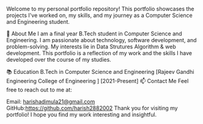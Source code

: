 Welcome to my personal portfolio repository! This portfolio showcases the projects I've worked on, my skills, and my journey as a Computer Science and Engineering student.

🚀 About Me
I am a final year B.Tech student in Computer Science and Engineering. I am passionate about technology, software development, and problem-solving. My interests lie in Data Strutures Algorithm & web development. This portfolio is a reflection of my work and the skills I have developed over the course of my studies.

📚 Education
B.Tech in Computer Science and Engineering
[Rajeev Gandhi Engineering College of Engineering ]
[2021-Present]
📫 Contact Me
Feel free to reach out to me at:

Email: harishadimula21@gmail.com
GitHub:https://github.com/harish2882002
Thank you for visiting my portfolio! I hope you find my work interesting and insightful.
